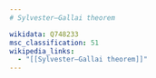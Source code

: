 ```yaml
---
# Sylvester–Gallai theorem

wikidata: Q748233
msc_classification: 51
wikipedia_links:
  - "[[Sylvester–Gallai theorem]]"
---
```

